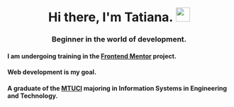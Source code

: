 

<h1 align="center">Hi there, I'm Tatiana.</a> 
<img src="https://github.com/blackcater/blackcater/raw/main/images/Hi.gif" height="32"/></h1>
<h3 align="center">Beginner in the world of development. </h3>  

<h4>I am undergoing training in the <a href="https://www.frontendmentor.io/profile/Mesherskaja">Frontend Mentor</a> project.</h4>
<h4>Web development is my goal.</h4>
<h4>A graduate of the <a href="https://mtuci.ru/">MTUCI</a> majoring in Information Systems in Engineering and Technology.</h4> 

